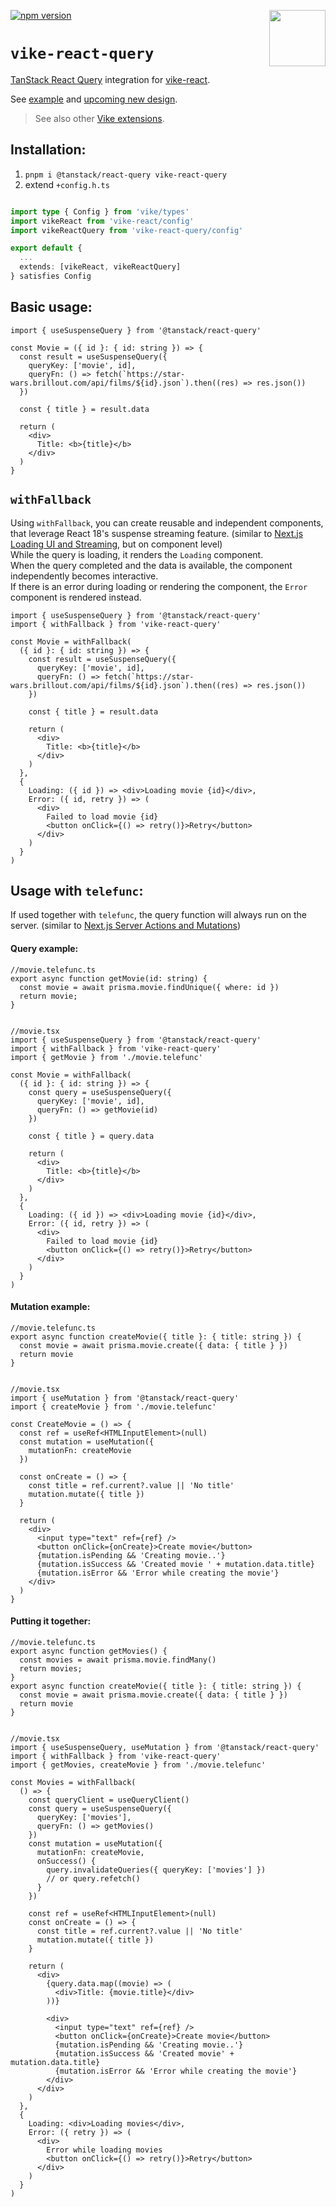 <!-- WARNING: keep links absolute in this file so they work on NPM too -->

[<img src="https://vike.dev/vike-readme.svg" align="right" height="90">](https://vike.dev)
[![npm version](https://img.shields.io/npm/v/vike-react-query)](https://www.npmjs.com/package/vike-react-query)

# `vike-react-query`

[TanStack React Query](https://tanstack.com/query/latest) integration for [vike-react](https://github.com/vikejs/vike-react).

See [example](https://github.com/vikejs/vike-react/tree/main/examples/react-query) and [upcoming new design](https://github.com/vikejs/vike-react/pull/39#issuecomment-1845374127).

> See also other [Vike extensions](https://vike.dev/vike-packages).

## Installation: 
1. `pnpm i @tanstack/react-query vike-react-query`
2. extend `+config.h.ts`
```ts

import type { Config } from 'vike/types'
import vikeReact from 'vike-react/config'
import vikeReactQuery from 'vike-react-query/config'

export default {
  ...
  extends: [vikeReact, vikeReactQuery]
} satisfies Config
```


## Basic usage:
```tsx
import { useSuspenseQuery } from '@tanstack/react-query'

const Movie = ({ id }: { id: string }) => {
  const result = useSuspenseQuery({
    queryKey: ['movie', id],
    queryFn: () => fetch(`https://star-wars.brillout.com/api/films/${id}.json`).then((res) => res.json())
  })

  const { title } = result.data

  return (
    <div>
      Title: <b>{title}</b>
    </div>
  )
}
```


## `withFallback`
Using `withFallback`, you can create reusable and independent components, that leverage React 18's suspense streaming feature. (similar to [Next.js Loading UI and Streaming](https://nextjs.org/docs/app/building-your-application/routing/loading-ui-and-streaming), but on component level)<br/>
While the query is loading, it renders the `Loading` component.<br/>
When the query completed and the data is available, the component independently becomes interactive.<br/>
If there is an error during loading or rendering the component, the `Error` component is rendered instead.

```tsx
import { useSuspenseQuery } from '@tanstack/react-query'
import { withFallback } from 'vike-react-query'

const Movie = withFallback(
  ({ id }: { id: string }) => {
    const result = useSuspenseQuery({
      queryKey: ['movie', id],
      queryFn: () => fetch(`https://star-wars.brillout.com/api/films/${id}.json`).then((res) => res.json())
    })

    const { title } = result.data

    return (
      <div>
        Title: <b>{title}</b>
      </div>
    )
  },
  {
    Loading: ({ id }) => <div>Loading movie {id}</div>,
    Error: ({ id, retry }) => (
      <div>
        Failed to load movie {id}
        <button onClick={() => retry()}>Retry</button>
      </div>
    )
  }
)
```

## Usage with `telefunc`:
If used together with `telefunc`, the query function will always run on the server. (similar to [Next.js Server Actions and Mutations](https://nextjs.org/docs/app/building-your-application/data-fetching/server-actions-and-mutations))

#### Query example:
```tsx
//movie.telefunc.ts
export async function getMovie(id: string) {
  const movie = await prisma.movie.findUnique({ where: id })
  return movie;
}


//movie.tsx
import { useSuspenseQuery } from '@tanstack/react-query'
import { withFallback } from 'vike-react-query'
import { getMovie } from './movie.telefunc'

const Movie = withFallback(
  ({ id }: { id: string }) => {
    const query = useSuspenseQuery({
      queryKey: ['movie', id],
      queryFn: () => getMovie(id)
    })

    const { title } = query.data

    return (
      <div>
        Title: <b>{title}</b>
      </div>
    )
  },
  {
    Loading: ({ id }) => <div>Loading movie {id}</div>,
    Error: ({ id, retry }) => (
      <div>
        Failed to load movie {id}
        <button onClick={() => retry()}>Retry</button>
      </div>
    )
  }
)
```

#### Mutation example:
```tsx
//movie.telefunc.ts
export async function createMovie({ title }: { title: string }) {
  const movie = await prisma.movie.create({ data: { title } })
  return movie
}


//movie.tsx
import { useMutation } from '@tanstack/react-query'
import { createMovie } from './movie.telefunc'

const CreateMovie = () => {
  const ref = useRef<HTMLInputElement>(null)
  const mutation = useMutation({
    mutationFn: createMovie
  })

  const onCreate = () => {
    const title = ref.current?.value || 'No title'
    mutation.mutate({ title })
  }

  return (
    <div>
      <input type="text" ref={ref} />
      <button onClick={onCreate}>Create movie</button>
      {mutation.isPending && 'Creating movie..'}
      {mutation.isSuccess && 'Created movie ' + mutation.data.title}
      {mutation.isError && 'Error while creating the movie'}
    </div>
  )
}
```

#### Putting it together:
```tsx
//movie.telefunc.ts
export async function getMovies() {
  const movies = await prisma.movie.findMany()
  return movies;
}
export async function createMovie({ title }: { title: string }) {
  const movie = await prisma.movie.create({ data: { title } })
  return movie
}


//movie.tsx
import { useSuspenseQuery, useMutation } from '@tanstack/react-query'
import { withFallback } from 'vike-react-query'
import { getMovies, createMovie } from './movie.telefunc'

const Movies = withFallback(
  () => {
    const queryClient = useQueryClient()
    const query = useSuspenseQuery({
      queryKey: ['movies'],
      queryFn: () => getMovies()
    })
    const mutation = useMutation({
      mutationFn: createMovie,
      onSuccess() {
        query.invalidateQueries({ queryKey: ['movies'] })
        // or query.refetch()
      }
    })

    const ref = useRef<HTMLInputElement>(null)
    const onCreate = () => {
      const title = ref.current?.value || 'No title'
      mutation.mutate({ title })
    }

    return (
      <div>
        {query.data.map((movie) => (
          <div>Title: {movie.title}</div>
        ))}

        <div>
          <input type="text" ref={ref} />
          <button onClick={onCreate}>Create movie</button>
          {mutation.isPending && 'Creating movie..'}
          {mutation.isSuccess && 'Created movie' + mutation.data.title}
          {mutation.isError && 'Error while creating the movie'}
        </div>
      </div>
    )
  },
  {
    Loading: <div>Loading movies</div>,
    Error: ({ retry }) => (
      <div>
        Error while loading movies
        <button onClick={() => retry()}>Retry</button>
      </div>
    )
  }
)
```
